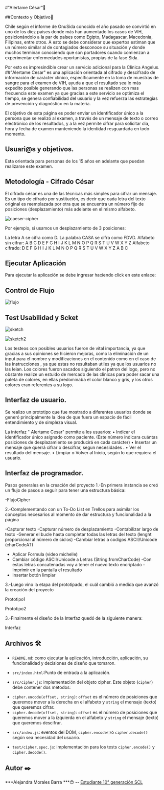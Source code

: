 #"Alértame César"📌

##Contexto y Objetivo📖

Chile  según el informe de OnuSida conocido el año pasado se convirtió en uno de los diez países donde más han aumentado los casos de VIH, posicionándolo a la par de países como Egipto, Madagascar, Macedonia, Filipinas, entre otros.
A esto se debe considerar que expertos estiman que un número similar al de contagiados desconoce su situación y donde muchos terminan conociendo que son portadores cuando comienzan a experimentar enfermedades oportunistas, propias de la fase Sida.

Por esto es impresindible crear un servicio adicional para la  Clínica Angelus.  ##"Alertame Cesar" es una aplicación orientada al cifrado y descifrado de información de carácter clínico, específicamente en la toma de muestras de sangre para el examen de VIH, ayuda a que el resultado sea lo  más expedito posible generando que las personas se realizen con mas  frecuencia este examen ya que  gracias a este servicio se optimiza el tiempo,  se genera confiabilidad del usuario y la vez refuerza las estrategias de prevención y diagnóstico en la materia.

El objetivo de esta página es poder enviar un identificador único  a la persona que se realizó al examen, a través de un mensaje de texto  o correo electrónico de los resultados, y a la vez permite cifrar para solicitar dia, hora y fecha de examen manteniendo la identidad resguardada en todo momento.

## Usuari@s y objetivos.
Esta orientada para personas de los 15 años en adelante que puedan realizarse este examen.

## Metodología - Cifrado César
El cifrado césar es una de las técnicas más simples para cifrar un mensaje. Es un tipo de cifrado por sustitución, es decir que cada letra del texto original es reemplazada por otra que se encuentra un número fijo de posiciones (desplazamiento) más adelante en el mismo alfabeto.

![caeser-cipher](https://upload.wikimedia.org/wikipedia/commons/thumb/2/2b/Caesar3.svg/2000px-Caesar3.svg.png)

Por ejemplo, si usamos un desplazamiento de 3 posiciones:

La letra A se cifra como D.
La palabra CASA se cifra como FDVD.
Alfabeto sin cifrar: A B C D E F G H I J K L M N O P Q R S T U V W X Y Z
Alfabeto cifrado: D E F G H I J K L M N O P Q R S T U V W X Y Z A B C

## Ejecutar Aplicación
Para ejecutar la aplicación se debe ingresar haciendo click en este enlace:

## Control de Flujo

![flujo](flujo.png)  

## Test Usabilidad y Scket

![sketch](sketch.png) 

![sketch2](sketch2.png) 

Los testeos con posibles usuarios fueron de vital importancia, ya que gracias a sus opiniones se hicieron mejoras, como la eliminación de un input para el nombre y modificaciones en el contenido como en el caso de las instrucciones , ya que estas no resultaban utiles ya que los usuarios no las leian.
Los colores fueron sacados siguiendo el patron del logo, pero no obstante realize un estuido de mercado de las clinicas para poder sacar una paleta de colores, en ellas predominaba el color blanco y gris, y los otros colores eran referentes a su logo. 

## Interfaz de usuario.
Se realizo un prototipo que fue mostrado a  diferentes usuarios  donde se generó principalmente la idea de que fuera un espacio de fácil entendimiento y de simpleza visual.

La interfaz " Alertame Cesar" permite a los usuarios:
• Indicar el identificador único asignado como paciente. (Este número indicara cuántas posiciones de desplazamiento se producirá en cada carácter)
• Insertar un mensaje  que querrá cifrar o descifrar, segun necesidades .
• Ver el resultado del mensaje.
• Limpiar o Volver al Inicio, según lo que requiera el usuario.


## Interfaz de programador.
Pasos generales en la creación del proyecto
1.-En primera instancia se creó un flujo de pasos a seguir para tener una estructura básica:

-FlujoCipher

2.-Complementando con un To-Do List en Trellos para asimilar los conceptos necesarios al momento de dar estructura y funcionalidad a la página

-Capturar texto
-Capturar número de desplazamiento
-Contabilizar largo de texto
-Generar el bucle hasta completar todas las letras del texto (lenght proporcional al número de ciclos)
-Cambiar letras a codigos ASCII/Unicode (charCodeAT)
- Aplicar Formula (video michelle)
- Cambiar código ASCII/Unicode a Letras (String.fromCharCode)
-Con estas letras concatenadas voy a tener el nuevo texto encriptado
-Imprimir en la pantalla el resultado
- Insertar botón limpiar

3.-Luego vino la etapa del prototipado, el cuál cambió a medida que avanzó la creación del proyecto

Prototipo1

Prototipo2

3.-Finalmente el diseño de la Interfaz quedó de la siguiente manera:

Interfaz

## Archivos 🛠️

* `README.md`: como ejecutar la aplicación, introducción, aplicación, su funcionalidad y decisiones de diseño que tomaron.

* `src/index.html`:Punto de entrada a la aplicación.

* `src/cipher.js`: implementación  del objeto cipher. Este objeto (`cipher`) debe contener dos métodos:

- `cipher.encode(offset, string)`: `offset` es el número de posiciones que queremos mover a la derecha en el alfabeto y `string` el mensaje (texto) que queremos cifrar.
- `cipher.decode(offset, string)`: `offset` es el número de posiciones que queremos mover a la izquierda en el alfabeto y `string` el mensaje (texto) que queremos descifrar.

* `src/index.js`: eventos del DOM,  `cipher.encode()`o `cipher.decode()` según sea necesidad del usuario.

* `test/cipher.spec.js`: implementación para los tests  `cipher.encode()` y `cipher.decode()`.

## Autor ✒️
***Alejandra Morales Barra ***😊 -- [Estudiante 10° generación SCL ](https://github.com/AlejandraMoralesB)


